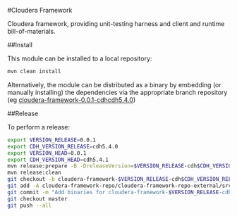 #Cloudera Framework

Cloudera framework, providing unit-testing harness and client and runtime bill-of-materials.

##Install

This module can be installed to a local repository:

```bash
mvn clean install
```

Alternatively, the module can be distributed as a binary by embedding (or manually installing) the dependencies via the appropriate branch repository (eg [cloudera-framework-0.0.1-cdhcdh5.4.0](https://github.com/ggear/cloudera-framework/tree/cloudera-framework-0.0.1-cdhcdh5.4.0/cloudera-framework-repo/cloudera-framework-repo-external/src/main/repository))

##Release

To perform a release:

```bash
export VERSION_RELEASE=0.0.1
export CDH_VERSION_RELEASE=cdh5.4.0
export VERSION_HEAD=0.0.1
export CDH_VERSION_HEAD=cdh5.4.1
mvn release:prepare -B -DreleaseVersion=$VERSION_RELEASE-cdh$CDH_VERSION_RELEASE -DdevelopmentVersion=$VERSION_HEAD-cdh$CDH_VERSION_HEAD-SNAPSHOT
mvn release:clean
git checkout -b cloudera-framework-$VERSION_RELEASE-cdh$CDH_VERSION_RELEASE cloudera-framework-$VERSION_RELEASE-cdh$CDH_VERSION_RELEASE
git add -A cloudera-framework-repo/cloudera-framework-repo-external/src/main/repository
git commit -m "Add binaries for cloudera-framework-$VERSION_RELEASE-cdh$CDH_VERSION_RELEASE"
git checkout master
git push --all
```
